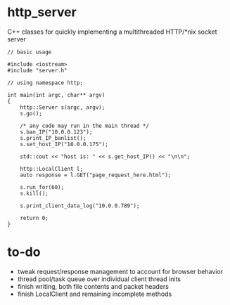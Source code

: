 # http_server
C++ classes for quickly implementing a multithreaded HTTP/\*nix socket server
```
// basic usage

#include <iostream>
#include "server.h"

// using namespace http;

int main(int argc, char** argv)
{
    http::Server s(argc, argv);
    s.go();

    /* any code may run in the main thread */
    s.ban_IP("10.0.0.123");
    s.print_IP_banlist();
    s.set_host_IP("10.0.0.175");

    std::cout << "host is: " << s.get_host_IP() << "\n\n";

    http::LocalClient l;
    auto response = l.GET("page_request_here.html");

    s.run_for(60);
    s.kill();

    s.print_client_data_log("10.0.0.789");

    return 0;
}
```

# to-do
- tweak request/response management to account for browser behavior
- thread pool/task queue over individual client thread inits
- finish writing, both file contents and packet headers
- finish LocalClient and remaining incomplete methods

